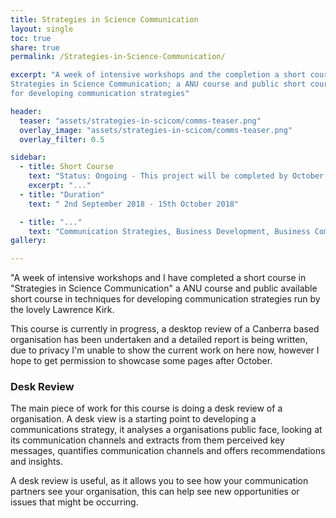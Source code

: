 ```yaml
---
title: Strategies in Science Communication
layout: single
toc: true
share: true
permalink: /Strategies-in-Science-Communication/

excerpt: "A week of intensive workshops and the completion a short course in
Strategies in Science Communication; a ANU course and public short course in techniques
for developing communication strategies"

header:
  teaser: "assets/strategies-in-scicom/comms-teaser.png"
  overlay_image: "assets/strategies-in-scicom/comms-teaser.png"
  overlay_filter: 0.5

sidebar:
  - title: Short Course
    text: "Status: Ongoing - This project will be completed by October 15th"
    excerpt: "..."
  - title: "Duration"
    text: " 2nd September 2018 - 15th October 2018"

  - title: "..."
    text: "Communication Strategies, Business Development, Business Communications"
gallery:

---
```


"A week of intensive workshops and I have completed a short course in
"Strategies in Science Communication" a ANU course and public available short course in techniques for developing communication strategies run by the lovely Lawrence Kirk.

This course is currently in progress, a desktop review of a Canberra based organisation
has been undertaken and a detailed report is being written, due to privacy I'm unable
to show the current work on here now, however I hope to get permission to showcase
some pages after October.

### Desk Review

The main piece of work for this course is doing a desk review of a organisation.
A desk view is a starting point to developing a communications strategy, it analyses
a organisations public face, looking at its communication channels and extracts
from them perceived key messages, quantifies communication channels and offers
recommendations and insights.

A desk review is useful, as it allows you to see how your communication partners
see your organisation, this can help see new opportunities or issues that might be
occurring.
